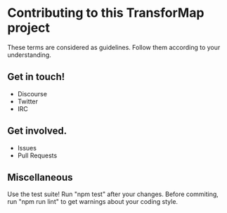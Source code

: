 # Contributing to this TransforMap project

These terms are considered as guidelines. Follow them according to your understanding.

## Get in touch!

- Discourse
- Twitter
- IRC

## Get involved.

- Issues
- Pull Requests

## Miscellaneous

Use the test suite! Run "npm test" after your changes.
Before commiting, run "npm run lint" to get warnings about your coding style.
